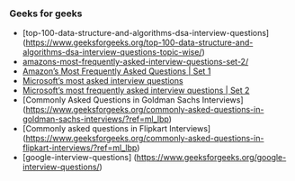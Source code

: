 ### Geeks for geeks
- [top-100-data-structure-and-algorithms-dsa-interview-questions] (https://www.geeksforgeeks.org/top-100-data-structure-and-algorithms-dsa-interview-questions-topic-wise/)
- [amazons-most-frequently-asked-interview-questions-set-2/](https://www.geeksforgeeks.org/amazons-most-frequently-asked-interview-questions-set-2/)
- [Amazon’s Most Frequently Asked Questions | Set 1 ](https://www.geeksforgeeks.org/amazon-interview-questions/)
- [Microsoft’s most asked interview questions](https://www.geeksforgeeks.org/microsofts-asked-interview-questions/)
- [Microsoft’s most frequently asked interview questions | Set 2](https://www.geeksforgeeks.org/microsofts-most-frequently-asked-interview-questions-set-2)
- [Commonly Asked Questions in Goldman Sachs Interviews] (https://www.geeksforgeeks.org/commonly-asked-questions-in-goldman-sachs-interviews/?ref=ml_lbp)
- [Commonly asked questions in Flipkart Interviews] (https://www.geeksforgeeks.org/commonly-asked-questions-in-flipkart-interviews/?ref=ml_lbp)
- [google-interview-questions] (https://www.geeksforgeeks.org/google-interview-questions/)